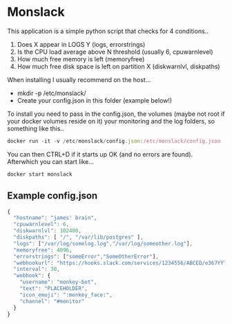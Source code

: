 # Monslack #

This application is a simple python script that checks for 4 conditions..

1. Does X appear in LOGS Y (logs, errorstrings)
2. Is the CPU load average above N threshold (usually 6, cpuwarnlevel)
3. How much free memory is left (memoryfree)
4. How much free disk space is left on partition X (diskwarnlvl, diskpaths)

When installing I usually recommend on the host...

* mkdir -p /etc/monslack/
* Create your config.json in this folder (example below!)

To install you need to pass in the config.json, the volumes (maybe not root if your docker volumes reside on it) your monitoring and the log folders, so something like this..

```javascript
docker run -it -v /etc/monslack/config.json:/etc/monslack/config.json -v /var/lib/postgresql:/var/lib/postgresql -v /var/log/:/var/log/ --name monslack monslack:0.1
```

You can then CTRL+D if it starts up OK (and no errors are found). Afterwhich you can start like...

```javascript
docker start monslack
```

## Example config.json ##

```javascript
{
  "hostname": "james' brain",
  "cpuwarnlevel": 6,
  "diskwarnlvl": 102400,
  "diskpaths": [ "/", "/var/lib/postgres" ],
  "logs": ["/var/log/somelog.log","/var/log/someother.log"],
  "memoryfree": 4096,
  "errorstrings": ["someError","SomeOtherError"],
  "webhookurl": "https://hooks.slack.com/services/1234556/ABCED/e367YYT90Tavy4stqnw3DF",
  "interval": 30,
  "webhook": {
    "username": "monkey-bot",
    "text": "PLACEHOLDER",
    "icon_emoji": ":monkey_face:",
    "channel": "#monitor"
  }
}
```
